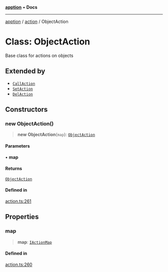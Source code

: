 [**apption**](../../README.md) • **Docs**

***

[apption](../../modules.md) / [action](../README.md) / ObjectAction

# Class: ObjectAction

Base class for actions on objects

## Extended by

- [`CallAction`](CallAction.md)
- [`SetAction`](SetAction.md)
- [`DelAction`](DelAction.md)

## Constructors

### new ObjectAction()

> **new ObjectAction**(`map`): [`ObjectAction`](ObjectAction.md)

#### Parameters

• **map**

#### Returns

[`ObjectAction`](ObjectAction.md)

#### Defined in

[action.ts:261](https://github.com/mksunny1/apption/blob/3d0322baa807496b8ecfb44bd80265a9049ec621/src/action.ts#L261)

## Properties

### map

> **map**: [`IActionMap`](../type-aliases/IActionMap.md)

#### Defined in

[action.ts:260](https://github.com/mksunny1/apption/blob/3d0322baa807496b8ecfb44bd80265a9049ec621/src/action.ts#L260)
